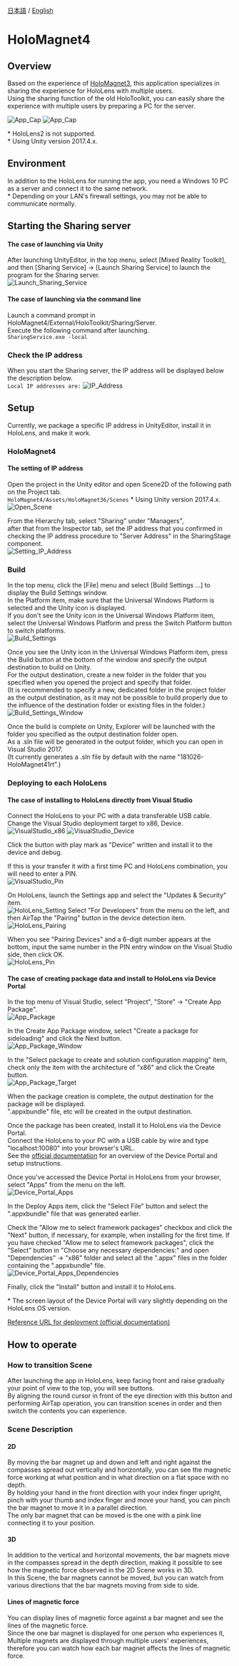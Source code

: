 [日本語](README-JP.md) / [English](README.md)

# HoloMagnet4

## Overview

Based on the experience of [HoloMagnet3](https://github.com/feel-physics/HoloMagnet3), this application specializes in sharing the experience for HoloLens with multiple users.  
Using the sharing function of the old HoloToolkit, you can easily share the experience with multiple users by preparing a PC for the server.  

![App_Cap](https://user-images.githubusercontent.com/14026964/90363866-5c869580-e09e-11ea-9d55-b729ef38f568.png)
![App_Cap](https://user-images.githubusercontent.com/14026964/90363870-5e505900-e09e-11ea-9359-f9fe283a3c90.png)

\* HoloLens2 is not supported.  
\* Using Unity version 2017.4.x.  

## Environment

In addition to the HoloLens for running the app, you need a Windows 10 PC as a server and connect it to the same network.  
\* Depending on your LAN's firewall settings, you may not be able to communicate normally.

## Starting the Sharing server

#### The case of launching via Unity

After launching UnityEditor, in the top menu, select [Mixed Reality Toolkit], and then [Sharing Service] -> [Launch Sharing Service] to launch the program for the Sharing server.  
![Launch_Sharing_Service](https://user-images.githubusercontent.com/14026964/90336462-04f11700-e017-11ea-8b19-33a81efb7740.png)

#### The case of launching via the command line

Launch a command prompt in HoloMagnet4/External/HoloToolkit/Sharing/Server.  
Execute the following command after launching.  
```SharingService.exe -local```

### Check the IP address

When you start the Sharing server, the IP address will be displayed below the description below.  
```Local IP addresses are:```
![IP_Address](https://user-images.githubusercontent.com/14026964/90336465-06224400-e017-11ea-8777-6c56318bda34.png)

## Setup

Currently, we package a specific IP address in UnityEditor, install it in HoloLens, and make it work.  

### HoloMagnet4

#### The setting of IP address

Open the project in the Unity editor and open Scene2D of the following path on the Project tab.  
```HoloMagnet4/Assets/HoloMagnet36/Scenes```
\* Using Unity version 2017.4.x.  
![Open_Scene](https://user-images.githubusercontent.com/14026964/90336466-06224400-e017-11ea-96d2-b7479efea62c.png)

From the Hierarchy tab, select "Sharing" under "Managers",  
after that from the Inspector tab, set the IP address that you confirmed in checking the IP address procedure to "Server Address" in the SharingStage component.  
![Setting_IP_Address](https://user-images.githubusercontent.com/14026964/90336467-06bada80-e017-11ea-944f-0da1bb2e19aa.png)

### Build

In the top menu, click the \[File\] menu and select \[Build Settings ...\] to display the Build Settings window.  
In the Platform item, make sure that the Universal Windows Platform is selected and the Unity icon is displayed.  
If you don't see the Unity icon in the Universal Windows Platform item, select the Universal Windows Platform and press the Switch Platform button to switch platforms.  
![Build_Settings](https://user-images.githubusercontent.com/14026964/90336468-07537100-e017-11ea-84f2-f908b442bc3a.png)

Once you see the Unity icon in the Universal Windows Platform item, press the Build button at the bottom of the window and specify the output destination to build on Unity.  
For the output destination, create a new folder in the folder that you specified when you opened the project and specify that folder.  
(It is recommended to specify a new, dedicated folder in the project folder as the output destination, as it may not be possible to build properly due to the influence of the destination folder or existing files in the folder.)  
![Build_Settings_Window](https://user-images.githubusercontent.com/14026964/90336469-07537100-e017-11ea-9337-29ddcc5abf70.png)

Once the build is complete on Unity, Explorer will be launched with the folder you specified as the output destination folder open.  
As a .sln file will be generated in the output folder, which you can open in Visual Studio 2017.  
(It currently generates a .sln file by default with the name "181026-HoloMagnet41rt".)  

### Deploying to each HoloLens

#### The case of installing to HoloLens directly from Visual Studio

Connect the HoloLens to your PC with a data transferable USB cable.  
Change the Visual Studio deployment target to x86, Device.  
![VisualStudio_x86](https://user-images.githubusercontent.com/14026964/91731726-2b4fae80-ebe2-11ea-9b69-0a8b12e551a5.png)
![VisualStudio_Device](https://user-images.githubusercontent.com/14026964/91731732-2db20880-ebe2-11ea-9cfe-ae371e31b015.png)

Click the button with play mark as "Device" written and install it to the device and debug.  

If this is your transfer it with a first time PC and HoloLens combination, you will need to enter a PIN.  
![VisualStudio_Pin](https://user-images.githubusercontent.com/14026964/91731758-386c9d80-ebe2-11ea-8f58-7ae75e7ad7f6.png)

On HoloLens, launch the Settings app and select the "Updates & Security" item.  
![HoloLens_Setting](https://qiita-user-contents.imgix.net/https%3A%2F%2Fqiita-image-store.s3.amazonaws.com%2F0%2F20418%2F5123d5aa-217b-5059-86fa-8c664d3b17b7.png?ixlib=rb-1.2.2&auto=format&gif-q=60&q=75&s=584eb66fa7fa9a5acf40f48f8dcdc6bb)
Select "For Developers" from the menu on the left, and then AirTap the "Pairing" button in the device detection item.  
![HoloLens_Pairing](https://qiita-user-contents.imgix.net/https%3A%2F%2Fqiita-image-store.s3.amazonaws.com%2F0%2F20418%2F0106c18b-2962-0603-30e3-790a4a180b7e.png?ixlib=rb-1.2.2&auto=format&gif-q=60&q=75&s=389d72607225a4305460cdbac8d5d796)

When you see "Pairing Devices" and a 6-digit number appears at the bottom, input the same number in the PIN entry window on the Visual Studio side, then click OK.  
![HoloLens_Pin](https://qiita-user-contents.imgix.net/https%3A%2F%2Fqiita-image-store.s3.amazonaws.com%2F0%2F20418%2F134534d1-2cf5-a088-1166-2b4a6da614dd.png?ixlib=rb-1.2.2&auto=format&gif-q=60&q=75&s=5661fc64204db5e95e238290e2480ff0)

#### The case of creating package data and install to HoloLens via Device Portal

In the top menu of Visual Studio, select "Project", "Store" -> "Create App Package".  
![App_Package](https://user-images.githubusercontent.com/14026964/91731737-2f7bcc00-ebe2-11ea-970a-02c3abcdc52a.png)

In the Create App Package window, select "Create a package for sideloading" and click the Next button.  
![App_Package_Window](https://user-images.githubusercontent.com/14026964/91731762-3acef780-ebe2-11ea-99e0-298e2c81a6e5.png)

In the "Select package to create and solution configuration mapping" item, check only the item with the architecture of "x86" and click the Create button.  
![App_Package_Target](https://user-images.githubusercontent.com/14026964/91731765-3d315180-ebe2-11ea-9ad5-2fbbec4ecd65.png)

When the package creation is complete, the output destination for the package will be displayed.  
".appxbundle" file, etc will be created in the output destination.  

Once the package has been created, install it to HoloLens via the Device Portal.  
Connect the HoloLens to your PC with a USB cable by wire and type "localhost:10080" into your browser's URL.  
See the [official documentation](https://docs.microsoft.com/ja-jp/windows/mixed-reality/using-the-windows-device-portal) for an overview of the Device Portal and setup instructions.  

Once you've accessed the Device Portal in HoloLens from your browser, select "Apps" from the menu on the left.  
![Device_Portal_Apps](https://user-images.githubusercontent.com/14026964/90345540-64bde100-e05c-11ea-9175-ee0d141f99ad.png)

In the Deploy Apps item, click the "Select File" button and select the ".appxbundle" file that was generated earlier.  

Check the "Allow me to select framework packages" checkbox and click the "Next" button, if necessary, for example, when installing for the first time.
If you have checked "Allow me to select framework packages", click the ”Select” button in "Choose any necessary dependencies:" and open "Dependencies" -> "x86" folder and select all the ".appx" files in the folder containing the ".appxbundle" file.  
![Device_Portal_Apps_Dependencies](https://user-images.githubusercontent.com/14026964/90345542-65ef0e00-e05c-11ea-97cb-872c457e6d64.png)

Finally, click the "Install" button and install it to HoloLens.  

\* The screen layout of the Device Portal will vary slightly depending on the HoloLens OS version.  

[Reference URL for deployment (official documentation)](https://docs.microsoft.com/ja-jp/windows/mixed-reality/using-visual-studio)

## How to operate

### How to transition Scene

After launching the app in HoloLens, keep facing front and raise gradually your point of view to the top, you will see buttons.  
By aligning the round cursor in front of the eye direction with this button and performing AirTap operation, you can transition scenes in order and then switch the contents you can experience.

### Scene Description

#### 2D

By moving the bar magnet up and down and left and right against the compasses spread out vertically and horizontally, you can see the magnetic force working at what position and in what direction on a flat space with no depth.  
By holding your hand in the front direction with your index finger upright, pinch with your thumb and index finger and move your hand, you can pinch the bar magnet to move it in a parallel direction.  
The only bar magnet that can be moved is the one with a pink line connecting it to your position.

#### 3D

In addition to the vertical and horizontal movements, the bar magnets move in the compasses spread in the depth direction, making it possible to see how the magnetic force observed in the 2D Scene works in 3D.  
In this Scene, the bar magnets cannot be moved, but you can watch from various directions that the bar magnets moving from side to side.

#### Lines of magnetic force

You can display lines of magnetic force against a bar magnet and see the lines of the magnetic force.  
Since the one bar magnet is displayed for one person who experiences it, Multiple magnets are displayed through multiple users' experiences, therefore you can watch how each bar magnet affects the lines of magnetic force.
